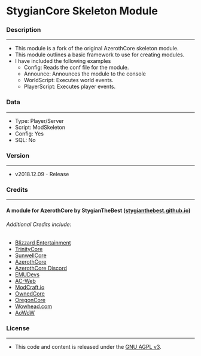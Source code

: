 # StygianCore Skeleton Module #

### Description ###
------------------------------------------------------------------------------------------------------------------
- This module is a fork of the original AzerothCore skeleton module.
- This module outlines a basic framework to use for creating modules.
- I have included the following examples
    - Config: Reads the conf file for the module.
    - Announce: Announces the module to the console
    - WorldScript: Executes world events.
    - PlayerScript: Executes player events.

### Data ###
------------------------------------------------------------------------------------------------------------------
- Type: Player/Server
- Script: ModSkeleton
- Config: Yes
- SQL: No


### Version ###
------------------------------------------------------------------------------------------------------------------
- v2018.12.09 - Release


### Credits ###
------------------------------------------------------------------------------------------------------------------
#### A module for AzerothCore by StygianTheBest ([stygianthebest.github.io](http://stygianthebest.github.io)) ####

###### Additional Credits include:
- [Blizzard Entertainment](http://blizzard.com)
- [TrinityCore](https://github.com/TrinityCore/TrinityCore/blob/3.3.5/THANKS)
- [SunwellCore](http://www.azerothcore.org/pages/sunwell.pl/)
- [AzerothCore](https://github.com/AzerothCore/azerothcore-wotlk/graphs/contributors)
- [AzerothCore Discord](https://discord.gg/gkt4y2x)
- [EMUDevs](https://youtube.com/user/EmuDevs)
- [AC-Web](http://ac-web.org/)
- [ModCraft.io](http://modcraft.io/)
- [OwnedCore](http://ownedcore.com/)
- [OregonCore](https://wiki.oregon-core.net/)
- [Wowhead.com](http://wowhead.com)
- [AoWoW](https://wotlk.evowow.com/)


### License ###
------------------------------------------------------------------------------------------------------------------
- This code and content is released under the [GNU AGPL v3](https://github.com/azerothcore/azerothcore-wotlk/blob/master/LICENSE-AGPL3).